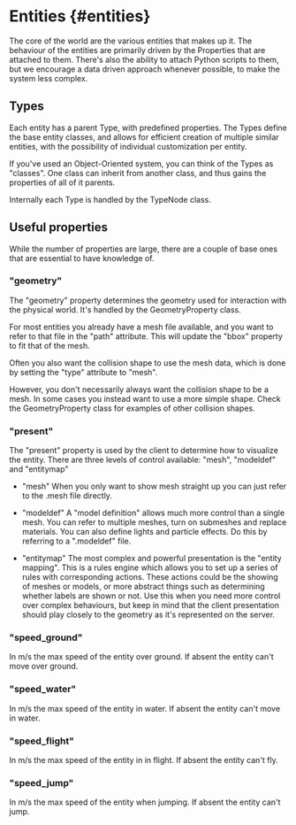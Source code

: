 Entities      {#entities}
========

The core of the world are the various entities that makes up it. The behaviour of the entities are primarily driven by the Properties that are attached to them. There's also the ability to attach Python scripts to them, but we encourage a data driven approach whenever possible, to make the system less complex.

## Types

Each entity has a parent Type, with predefined properties. The Types define the base entity classes, and allows for efficient creation of multiple similar entities, with the possibility of individual customization per entity.

If you've used an Object-Oriented system, you can think of the Types as "classes". One class can inherit from another class, and thus gains the properties of all of it parents.

Internally each Type is handled by the TypeNode class.

## Useful properties

While the number of properties are large, there are a couple of base ones that are essential to have knowledge of.

### "geometry"
The "geometry" property determines the geometry used for interaction with the physical world. It's handled by the GeometryProperty class.

For most entities you already have a mesh file available, and you want to refer to that file in the "path" attribute. This will update the "bbox" property to fit that of the mesh.

Often you also want the collision shape to use the mesh data, which is done by setting the "type" attribute to "mesh". 

However, you don't necessarily always want the collision shape to be a mesh. In some cases you instead want to use a more simple shape. Check the GeometryProperty class for examples of other collision shapes. 

### "present"

The "present" property is used by the client to determine how to visualize the entity. There are three levels of control available: "mesh", "modeldef" and "entitymap"

* "mesh"
When you only want to show mesh straight up you can just refer to the .mesh file directly.

* "modeldef"
A "model definition" allows much more control than a single mesh. You can refer to multiple meshes, turn on submeshes and replace materials. You can also define lights and particle effects. Do this by referring to a ".modeldef" file.

* "entitymap"
The most complex and powerful presentation is the "entity mapping". This is a rules engine which allows you to set up a series of rules with corresponding actions. These actions could be the showing of meshes or models, or more abstract things such as determining whether labels are shown or not. Use this when you need more control over complex behaviours, but keep in mind that the client presentation should play closely to the geometry as it's represented on the server.

### "speed_ground"

In m/s the max speed of the entity over ground. If absent the entity can't move over ground.

### "speed_water"

In m/s the max speed of the entity in water. If absent the entity can't move in water.

### "speed_flight"

In m/s the max speed of the entity in in flight. If absent the entity can't fly.

### "speed_jump"

In m/s the max speed of the entity when jumping. If absent the entity can't jump.
